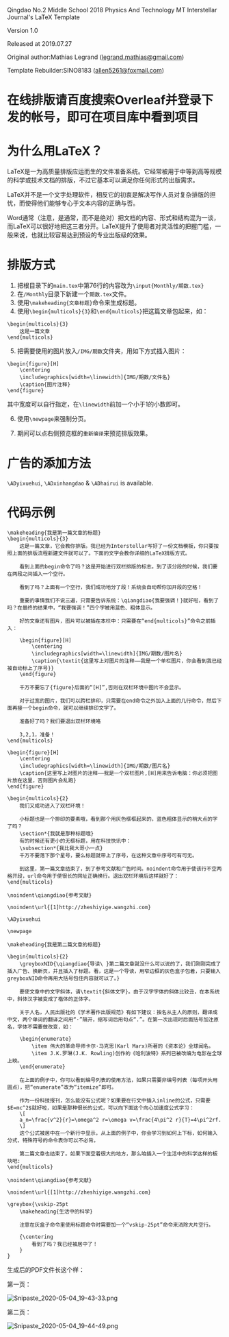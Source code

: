 Qingdao No.2 Middle School 2018 Physics And Technology MT Interstellar Journal's LaTeX Template

Version 1.0

Released at 2019.07.27

Original author:Mathias Legrand (legrand.mathias@gmail.com) 

Template Rebuilder:SINO8183 (allen5261@foxmail.com)


# 在线排版请百度搜索Overleaf并登录下发的帐号，即可在项目库中看到项目

# 为什么用LaTeX？

LaTeX是一为高质量排版应运而生的文件准备系统。它经常被用于中等到高等规模的科学或技术文档的排版，不过它基本可以满足你任何形式的出版需求。

LaTeX并不是一个文字处理软件，相反它的初衷是解决写作人员对复杂排版的担忧，而使得他们能够专心于文本内容的正确与否。

Word通常（注意，是通常，而不是绝对）把文档的内容、形式和结构混为一谈，而LaTeX可以很好地把这三者分开。LaTeX提升了使用者对灵活性的把握门槛，一般来说，也就比较容易达到预设的专业出版级的效果。


# 排版方式
1. 把根目录下的```main.tex```中第76行的内容改为```\input{Monthly/期数.tex}```
2. 在```/Monthly```目录下新建一个```期数.tex```文件。
3. 使用```\makeheading{文章标题}```命令来生成标题。
4. 使用```\begin{multicols}{3}```和```\end{multicols}```把这篇文章包起来，如：
```
\begin{multicols}{3}
    这是一篇文章
\end{multicols}
```
5. 把需要使用的图片放入```/IMG/期数```文件夹，用如下方式插入图片：
```
\begin{figure}[H]
    \centering
    \includegraphics[width=\linewidth]{IMG/期数/文件名}
    \caption{图片注释}
\end{figure}
```
其中宽度可以自行指定，在```\linewidth```前加一个小于1的小数即可。

6. 使用```\newpage```来强制分页。

7. 期间可以点右侧预览框的```重新编译```来预览排版效果。

# 广告的添加方法
```\ADyixuehui```, ```\ADxinhangdao``` & ```\ADhairui``` is available.

# 代码示例
```
\makeheading{我是第一篇文章的标题}
\begin{multicols}{3}
    这是一篇文章，它会教你排版。我已经为Interstellar写好了一份文档模板，你只要按照上面的排版流程新建文件就可以了。下面的文字会教你详细的LaTeX排版方式。
    
    看到上面的begin命令了吗？这是开始进行双栏排版的标志。到了该分段的时候，我们要在两段之间插入一个空行。
    
    看到了吗？上面有一个空行，我们成功地分了段！系统会自动帮你加开段的空格！
    
    重要的事情我们不说三遍，只需要告诉系统：\qiangdiao{我要强调！}就好啦，看到了吗？在最终的结果中，“我要强调！”四个字被用蓝色、粗体显示。
    
    好的文章还有图片，图片可以被插在本栏中：只需要在“end{multicols}”命令之前插入：
    
    \begin{figure}[H]
        \centering
        \includegraphics[width=\linewidth]{IMG/期数/图片名}
        \caption{\textit{这里写上对图片的注释——我是一个单栏图片，你会看到我已经被自动标上了序号}}
    \end{figure}
    
    千万不要忘了{figure}后面的“[H]”,否则在双栏环境中图片不会显示。
    
    对于过宽的图片，我们可以跨栏排印，只需要在end命令之外加入上面的几行命令，然后下面再接一个begin命令，就可以继续排印文字了。
    
    准备好了吗？我们要退出双栏环境咯
    
    3,2,1，准备！
\end{multicols}
    
\begin{figure}[H]
    \centering
    \includegraphics[width=\linewidth]{IMG/期数/图片名}
    \caption{这里写上对图片的注释——我是一个双栏图片,[H]用来告诉电脑：你必须把图片放在这里，否则图片会乱跑}
\end{figure}
    
\begin{multicols}{2}
    我们又成功进入了双栏环境！
    
    小标题也是一个排印的要素哦，看到那个用灰色框框起来的，蓝色粗体显示的稍大点的字了吗？
    \section*{我就是那种标题哦}
    有的时候还有更小的无框标题，用在科技快讯中：
    \subsection*{我比我大哥小一点}
    千万不要落下那个星号，要么标题就带上了序号，在这种文章中序号可有可无。
    
    到这里，第一篇文章结束了，到了参考文献和广告时间。noindent命令用于使该行不空两格开段，url命令用于使很长的网址正确换行。退出双栏环境后这样就好了：
\end{multicols}

\noindent\qiangdiao{参考文献}

\noindent\url{[1]http://zheshiyige.wangzhi.com}

\ADyixuehui

\newpage

\makeheading{我是第二篇文章的标题}

\begin{multicols}{2}
    \greyboxNID{\qiangdiao{导读\ }第二篇文章就没什么可以说的了，我们刚刚完成了插入广告、换新页，并且插入了标题。看，这是一个导读，用窄边框的灰色盒子包着，只要输入greyboxNID命令再用大括号包住内容就可以了。}
    
    要使文章中的文字斜体，请\textit{斜体文字}。由于汉字字体的斜体比较丑，在本系统中，斜体汉字被变成了楷体的正体字。
    
    关于人名，人民出版社的《学术著作出版规范》有如下建议：按名从主人的原则，翻译成中文，两个单词的翻译之间用“·”隔开，缩写词后用句点“.”。在第一次出现时后面括号加注原名，字体不需要做改变，如：
    
    \begin{enumerate}
        \item 伟大的革命导师卡尔·马克思(Karl Marx)所著的《资本论》全球闻名。
        \item J.K.罗琳(J.K. Rowling)创作的《哈利波特》系列已被改编为电影在全球上映。
    \end{enumerate}
    
    在上面的例子中，你可以看到编号列表的使用方法，如果只需要非编号列表（每项开头用圆点），把“enumerate”改为“itemize”即可。
    
    作为一份科技报刊，怎么能没有公式呢？如果要在行文中插入inline的公式，只需要$E=mc^2$就好啦，如果是那种很长的公式，可以向下面这个向心加速度公式学习：
    \[
    a_n=\frac{v^2}{r}=\omega^2 r=\omega v=\frac{4\pi^2 r}{T}=4\pi^2rf.
    \]
    这个公式被居中在一个新行中显示，从上面的例子中，你会学习到如何上下标，如何输入分式，特殊符号的命令表你可以不必背。
    
    第二篇文章也结束了。如果下面空着很大的地方，那么咱插入一个生活中的科学这样的板块吧:
\end{multicols}

\noindent\qiangdiao{参考文献}

\noindent\url{[1]http://zheshiyige.wangzhi.com}

\greybox{\vskip-25pt
    \makeheading{生活中的科学}
    
    注意在灰盒子命令里使用标题命令时需要加一个“vskip-25pt”命令来消除大片空行。
    
    {\centering
        看到了吗？我已经被居中了！
    }
}
```

生成后的PDF文件长这个样：

第一页：

![Snipaste_2020-05-04_19-43-33.png](https://i.loli.net/2020/05/04/2ZWsgXd5cALyG1q.png)

第二页：

![Snipaste_2020-05-04_19-44-49.png](https://i.loli.net/2020/05/04/NA3XDchI7iSTvRl.png)

